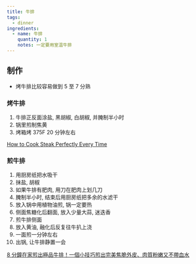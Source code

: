 ```yaml
---
title: 牛排
tags:
  - dinner
ingredients:
  - name: 牛排
    quantity: 1
    notes: 一定要用室温牛排
---
```


## 制作

- 烤牛排比较容易做到 5 至 7 分熟

### 烤牛排

1. 牛排正反面涂盐, 黑胡椒, 白胡椒, 并腌制半小时
2. 锅里煎制焦黄
3. 烤箱烤 375F 20 分钟左右

[How to Cook Steak Perfectly Every Time](https://youtu.be/nsw0Px-Pho8)

### 煎牛排

1. 用厨房纸把水吸干
2. 抹盐, 胡椒
3. 如果牛排有肥肉, 用刀在肥肉上划几刀
4. 腌制半小时, 结束后用厨房纸把多余的水滤干
5. 放入锅中用植物油煎, 锅一定要热
6. 侧面焦糖化后翻面, 放入少量大蒜, 迷迭香
7. 煎牛排侧面
8. 放入黄油, 融化后反复往牛扒上浇
9. 一面煎一分钟左右
10. 出锅, 让牛排静置一会

[8 分鐘在家煎出極品牛排！一個小技巧煎出完美焦脆外皮、肉質粉嫩又不帶血水](https://www.youtube.com/watch?v=8ZnzNO_Uk0Q&list=WL&index=182)
